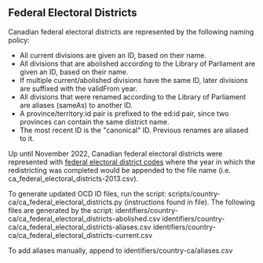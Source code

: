 ## Federal Electoral Districts

Canadian federal electoral districts are represented by the following naming policy:
* All current divisions are given an ID, based on their name.
* All divisions that are abolished according to the Library of Parliament are given an ID, based on their name.
* If multiple current/abolished divisions have the same ID, later divisions are suffixed with the validFrom year.
* All divisions that were renamed according to the Library of Parliament are aliases (sameAs) to another ID.
* A province/territory:id pair is prefixed to the ed:id pair, since two provinces can contain the same district name.
* The most recent ID is the "canonical" ID. Previous renames are aliased to it.

Up until November 2022, Canadian federal electoral districts were represented with [federal electoral district codes](https://www.elections.ca/content.aspx?section=res&dir=cir/list&document=index338&lang=e) where the year in which the redistricting was completed would be appended to the file name (i.e. ca\_federal\_electoral\_districts-2013.csv).

To generate updated OCD ID files, run the script: scripts/country-ca/ca\_federal\_electoral\_districts.py (instructions found in file). The following files are generated by the script:
identifiers/country-ca/ca\_federal\_electoral\_districts-abolished.csv
identifiers/country-ca/ca\_federal\_electoral\_districts-aliases.csv
identifiers/country-ca/ca\_federal\_electoral\_districts-current.csv

To add aliases manually, append to identifiers/country-ca/aliases.csv
